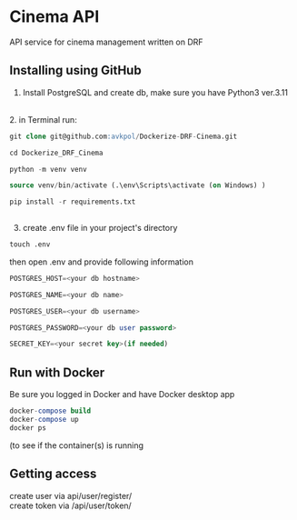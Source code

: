 # Cinema API
API service for cinema management written on DRF

## Installing using GitHub
1. Install PostgreSQL and create db,
   make sure you have Python3 ver.3.11
<br>
2. in Terminal run:

```SQL
git clone git@github.com:avkpol/Dockerize-DRF-Cinema.git

cd Dockerize_DRF_Cinema

python -m venv venv

source venv/bin/activate (.\env\Scripts\activate (on Windows) )

pip install -r requirements.txt
    
```
3. create .env file in your project's directory

```SQL
touch .env
```
then open .env and provide following information


```SQL
POSTGRES_HOST=<your db hostname>

POSTGRES_NAME=<your db name>

POSTGRES_USER=<your db username>

POSTGRES_PASSWORD=<your db user password>

SECRET_KEY=<your secret key>(if needed)

```

## Run with Docker

Be sure you logged in Docker and have Docker desktop app

```SQL
docker-compose build
docker-compose up
docker ps 
```
(to see if the container(s) is running

## Getting access

create user via api/user/register/<br>
create token via /api/user/token/
